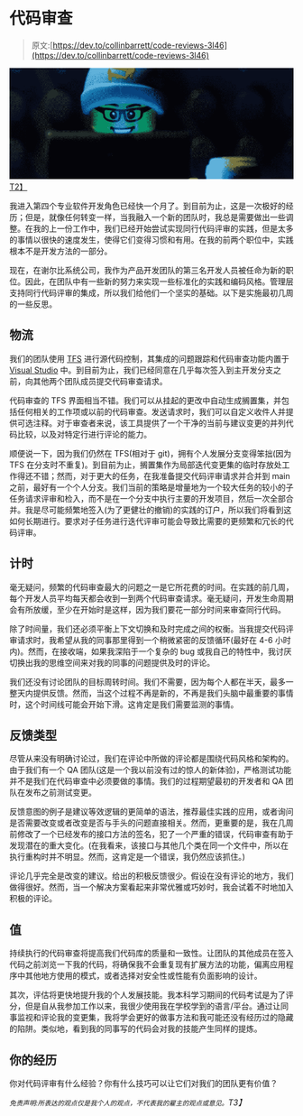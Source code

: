 # 代码审查

> 原文:[https://dev.to/collinbarrett/code-reviews-3l46](https://dev.to/collinbarrett/code-reviews-3l46)

[![Late Night Coding (Lego)](img/2ffde679d7f356062bec4c69de35dc72.png)T2】](https://collinmbarrett.com/code-reviews/)

我进入第四个专业软件开发角色已经快一个月了。到目前为止，这是一次极好的经历；但是，就像任何转变一样，当我融入一个新的团队时，我总是需要做出一些调整。在我的上一份工作中，我们已经开始尝试实现同行代码评审的实践，但是太多的事情以很快的速度发生，使得它们变得习惯和有用。在我的前两个职位中，实践根本不是开发方法的一部分。

现在，在谢尔比系统公司，我作为产品开发团队的第三名开发人员被任命为新的职位。因此，在团队中有一些新的努力来实现一些标准化的实践和编码风格。管理层支持同行代码评审的集成，所以我们给他们一个坚实的基础。以下是实施最初几周的一些反思。

## 物流

我们的团队使用 [TFS](https://azure.microsoft.com/en-us/services/devops/server/) 进行源代码控制，其集成的问题跟踪和代码审查功能内置于 [Visual Studio](https://visualstudio.microsoft.com/) 中。到目前为止，我们已经同意在几乎每次签入到主开发分支之前，向其他两个团队成员提交代码审查请求。

代码审查的 TFS 界面相当不错。我们可以从挂起的更改中自动生成搁置集，并包括任何相关的工作项或以前的代码审查。发送请求时，我们可以自定义收件人并提供可选注释。对于审查者来说，该工具提供了一个干净的当前与建议变更的并列代码比较，以及对特定行进行评论的能力。

顺便说一下，因为我们仍然在 TFS(相对于 git)，拥有个人发展分支变得笨拙(因为 TFS 在分支时不重复)。到目前为止，搁置集作为局部迭代变更集的临时存放处工作得还不错；然而，对于更大的任务，在我准备提交代码评审请求并合并到 main 之前，最好有一个个人分支。我们当前的策略是增量地为一个较大任务的较小的子任务请求评审和检入，而不是在一个分支中执行主要的开发项目，然后一次全部合并。我是尽可能频繁地签入(为了更健壮的撤销)的实践的订户，所以我们将看到这如何长期进行。要求对子任务进行迭代评审可能会导致比需要的更频繁和冗长的代码评审。

## 计时

毫无疑问，频繁的代码审查最大的问题之一是它所花费的时间。在实践的前几周，每个开发人员平均每天都会收到一到两个代码审查请求。毫无疑问，开发生命周期会有所放缓，至少在开始时是这样，因为我们要花一部分时间来审查同行代码。

除了时间量，我们还必须平衡上下文切换和及时完成之间的权衡。当我提交代码评审请求时，我希望从我的同事那里得到一个稍微紧密的反馈循环(最好在 4-6 小时内)。然而，在接收端，如果我深陷于一个复杂的 bug 或我自己的特性中，我讨厌切换出我的思维空间来对我的同事的问题提供及时的评论。

我们还没有讨论团队的目标周转时间。我们不需要，因为每个人都在半天，最多一整天内提供反馈。然而，当这个过程不再是新的，不再是我们头脑中最重要的事情时，这个时间线可能会开始下滑。这肯定是我们需要监测的事情。

## 反馈类型

尽管从来没有明确讨论过，我们在评论中所做的评论都是围绕代码风格和架构的。由于我们有一个 QA 团队(这是一个我以前没有过的惊人的新体验)，严格测试功能并不是我们在代码审查中必须要做的事情。我们的过程期望最初的开发者和 QA 团队在发布之前测试变更。

反馈意图的例子是建议等效逻辑的更简单的语法，推荐最佳实践的应用，或者询问是否需要改变或者改变是否与手头的问题直接相关。然而，更重要的是，我在几周前修改了一个已经发布的接口方法的签名，犯了一个严重的错误，代码审查有助于发现潜在的重大变化。(在我看来，该接口与其他几个类在同一个文件中，所以在执行重构时并不明显。然而，这肯定是一个错误，我仍然应该抓住。)

评论几乎完全是改变的建议。给出的积极反馈很少。假设在没有评论的地方，我们做得很好。然而，当一个解决方案看起来非常优雅或巧妙时，我会试着不时地加入积极的评论。

## 值

持续执行的代码审查将提高我们代码库的质量和一致性。让团队的其他成员在签入代码之前浏览一下我的代码，将确保我不会重复现有扩展方法的功能，偏离应用程序中其他地方使用的模式，或者选择对安全性或性能有负面影响的设计。

其次，评估将更快地提升我的个人发展技能。我本科学习期间的代码考试是为了评分，但是自从我参加工作以来，我很少使用我在学校学到的语言/平台。通过让同事监视和评论我的变更集，我将学会更好的做事方法和我可能还没有经历过的隐藏的陷阱。类似地，看到我的同事写的代码会对我的技能产生同样的提炼。

## 你的经历

你对代码评审有什么经验？你有什么技巧可以让它们对我们的团队更有价值？

*<small>免责声明:所表达的观点仅是我个人的观点，不代表我的雇主的观点或意见。</small>T3】*